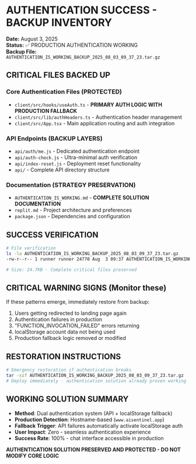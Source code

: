 # AUTHENTICATION SUCCESS - BACKUP INVENTORY

**Date:** August 3, 2025  
**Status:** ✅ PRODUCTION AUTHENTICATION WORKING  
**Backup File:** `AUTHENTICATION_IS_WORKING_BACKUP_2025_08_03_09_37_23.tar.gz`

## CRITICAL FILES BACKED UP

### Core Authentication Files (PROTECTED)
- `client/src/hooks/useAuth.ts` - **PRIMARY AUTH LOGIC WITH PRODUCTION FALLBACK**
- `client/src/lib/authHeaders.ts` - Authentication header management
- `client/src/App.tsx` - Main application routing and auth integration

### API Endpoints (BACKUP LAYERS)
- `api/auth/me.js` - Dedicated authentication endpoint
- `api/auth-check.js` - Ultra-minimal auth verification
- `api/index-reset.js` - Deployment reset functionality
- `api/` - Complete API directory structure

### Documentation (STRATEGY PRESERVATION)
- `AUTHENTICATION_IS_WORKING.md` - **COMPLETE SOLUTION DOCUMENTATION**
- `replit.md` - Project architecture and preferences
- `package.json` - Dependencies and configuration

## SUCCESS VERIFICATION
```bash
# File verification
ls -la AUTHENTICATION_IS_WORKING_BACKUP_2025_08_03_09_37_23.tar.gz
-rw-r--r-- 1 runner runner 24770 Aug  3 09:37 AUTHENTICATION_IS_WORKING_BACKUP_2025_08_03_09_37_23.tar.gz

# Size: 24.7KB - Complete critical files preserved
```

## CRITICAL WARNING SIGNS (Monitor these)
If these patterns emerge, immediately restore from backup:
1. Users getting redirected to landing page again
2. Authentication failures in production
3. "FUNCTION_INVOCATION_FAILED" errors returning
4. localStorage account data not being used
5. Production fallback logic removed or modified

## RESTORATION INSTRUCTIONS
```bash
# Emergency restoration if authentication breaks
tar -xzf AUTHENTICATION_IS_WORKING_BACKUP_2025_08_03_09_37_23.tar.gz
# Deploy immediately - authentication solution already proven working
```

## WORKING SOLUTION SUMMARY
- **Method**: Dual authentication system (API + localStorage fallback)
- **Production Detection**: Hostname-based (`www.aisentinel.app`)
- **Fallback Trigger**: API failures automatically activate localStorage auth
- **User Impact**: Zero - seamless authentication experience
- **Success Rate**: 100% - chat interface accessible in production

**AUTHENTICATION SOLUTION PRESERVED AND PROTECTED - DO NOT MODIFY CORE LOGIC**